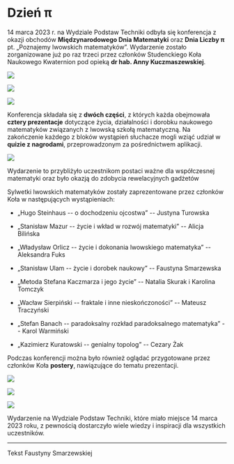 # Dzień π

14 marca 2023 r. na Wydziale Podstaw Techniki odbyła się konferencja z okazji obchodów **Międzynarodowego Dnia Matematyki** oraz **Dnia Liczby π** pt. „Poznajemy lwowskich matematyków”. Wydarzenie zostało zorganizowane już po raz trzeci przez członków Studenckiego Koła Naukowego Kwaternion pod opieką **dr hab. Anny Kuczmaszewskiej**.

![](static/photo/dzien-pi-2023/aula-2.jpg)

![](static/photo/dzien-pi-2023/dr.jpg)

![](static/photo/dzien-pi-2023/kwaternion-1.jpg)

Konferencja składała się z **dwóch części**, z których każda obejmowała **cztery prezentacje** dotyczące życia, działalności i dorobku naukowego matematyków związanych z lwowską szkołą matematyczną. Na zakończenie każdego z bloków wystąpień słuchacze mogli wziąć udział w **quizie z nagrodami**, przeprowadzonym za pośrednictwem aplikacji.

![](static/photo/dzien-pi-2023/aula-4.jpg)

Wydarzenie to przybliżyło uczestnikom postaci ważne dla współczesnej matematyki oraz było okazją do zdobycia rewelacyjnych gadżetów

Sylwetki lwowskich matematyków zostały zaprezentowane przez członków Koła w następujących wystąpieniach:

- „Hugo Steinhaus -- o dochodzeniu ojcostwa” -- Justyna Turowska 
- „Stanisław Mazur -- życie i wkład w rozwój matematyki” -- Alicja Bilińska
- „Władysław Orlicz -- życie i dokonania lwowskiego matematyka” -- Aleksandra Fuks 
- „Stanisław Ulam -- życie i dorobek naukowy” -- Faustyna Smarzewska

- „Metoda Stefana Kaczmarza i jego życie” -- Natalia Skurak i Karolina Tomczyk
- „Wacław Sierpiński -- fraktale i inne nieskończoności” -- Mateusz Traczyński 
- „Stefan Banach -- paradoksalny rozkład paradoksalnego matematyka” -- Karol Warmiński 
- „Kazimierz Kuratowski -- genialny topolog” -- Cezary Żak

Podczas konferencji można było również oglądać przygotowane przez członków Koła **postery**, nawiązujące do tematu prezentacji.

![](static/photo/dzien-pi-2023/poster-kaczmarski.jpg)

![](static/photo/dzien-pi-2023/poster-fraktale.jpg)

![](static/photo/dzien-pi-2023/kwaternion-2.jpg)

Wydarzenie na Wydziale Podstaw Techniki, które miało miejsce 14 marca 2023 roku, z pewnością dostarczyło wiele wiedzy i inspiracji dla wszystkich uczestników.

---

Tekst Faustyny Smarzewskiej